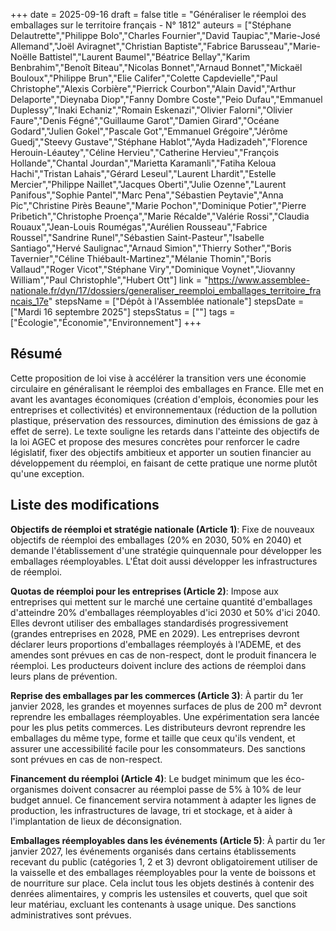 +++
date = 2025-09-16
draft = false
title = "Généraliser le réemploi des emballages sur le territoire français - N° 1812"
auteurs = ["Stéphane Delautrette","Philippe Bolo","Charles Fournier","David Taupiac","Marie-José Allemand","Joël Aviragnet","Christian Baptiste","Fabrice Barusseau","Marie-Noëlle Battistel","Laurent Baumel","Béatrice Bellay","Karim Benbrahim","Benoît Biteau","Nicolas Bonnet","Arnaud Bonnet","Mickaël Bouloux","Philippe Brun","Elie Califer","Colette Capdevielle","Paul Christophe","Alexis Corbière","Pierrick Courbon","Alain David","Arthur Delaporte","Dieynaba Diop","Fanny Dombre Coste","Peio Dufau","Emmanuel Duplessy","Inaki Echaniz","Romain Eskenazi","Olivier Falorni","Olivier Faure","Denis Fégné","Guillaume Garot","Damien Girard","Océane Godard","Julien Gokel","Pascale Got","Emmanuel Grégoire","Jérôme Guedj","Steevy Gustave","Stéphane Hablot","Ayda Hadizadeh","Florence Herouin-Léautey","Céline Hervieu","Catherine Hervieu","François Hollande","Chantal Jourdan","Marietta Karamanli","Fatiha Keloua Hachi","Tristan Lahais","Gérard Leseul","Laurent Lhardit","Estelle Mercier","Philippe Naillet","Jacques Oberti","Julie Ozenne","Laurent Panifous","Sophie Pantel","Marc Pena","Sébastien Peytavie","Anna Pic","Christine Pirès Beaune","Marie Pochon","Dominique Potier","Pierre Pribetich","Christophe Proença","Marie Récalde","Valérie Rossi","Claudia Rouaux","Jean-Louis Roumégas","Aurélien Rousseau","Fabrice Roussel","Sandrine Runel","Sébastien Saint-Pasteur","Isabelle Santiago","Hervé Saulignac","Arnaud Simion","Thierry Sother","Boris Tavernier","Céline Thiébault-Martinez","Mélanie Thomin","Boris Vallaud","Roger Vicot","Stéphane Viry","Dominique Voynet","Jiovanny William","Paul Christophle","Hubert Ott"]
link = "https://www.assemblee-nationale.fr/dyn/17/dossiers/generaliser_reemploi_emballages_territoire_francais_17e"
stepsName = ["Dépôt à l'Assemblée nationale"]
stepsDate = ["Mardi 16 septembre 2025"]
stepsStatus = [""]
tags = ["Écologie","Économie","Environnement"]
+++

## Résumé

Cette proposition de loi vise à accélérer la transition vers une économie circulaire en généralisant le réemploi des emballages en France. Elle met en avant les avantages économiques (création d'emplois, économies pour les entreprises et collectivités) et environnementaux (réduction de la pollution plastique, préservation des ressources, diminution des émissions de gaz à effet de serre). Le texte souligne les retards dans l'atteinte des objectifs de la loi AGEC et propose des mesures concrètes pour renforcer le cadre législatif, fixer des objectifs ambitieux et apporter un soutien financier au développement du réemploi, en faisant de cette pratique une norme plutôt qu'une exception.

## Liste des modifications

**Objectifs de réemploi et stratégie nationale (Article 1)**: Fixe de nouveaux objectifs de réemploi des emballages (20% en 2030, 50% en 2040) et demande l'établissement d'une stratégie quinquennale pour développer les emballages réemployables. L'État doit aussi développer les infrastructures de réemploi.

**Quotas de réemploi pour les entreprises (Article 2)**: Impose aux entreprises qui mettent sur le marché une certaine quantité d'emballages d'atteindre 20% d'emballages réemployables d'ici 2030 et 50% d'ici 2040. Elles devront utiliser des emballages standardisés progressivement (grandes entreprises en 2028, PME en 2029). Les entreprises devront déclarer leurs proportions d'emballages réemployés à l'ADEME, et des amendes sont prévues en cas de non-respect, dont le produit financera le réemploi. Les producteurs doivent inclure des actions de réemploi dans leurs plans de prévention.

**Reprise des emballages par les commerces (Article 3)**: À partir du 1er janvier 2028, les grandes et moyennes surfaces de plus de 200 m² devront reprendre les emballages réemployables. Une expérimentation sera lancée pour les plus petits commerces. Les distributeurs devront reprendre les emballages du même type, forme et taille que ceux qu'ils vendent, et assurer une accessibilité facile pour les consommateurs. Des sanctions sont prévues en cas de non-respect.

**Financement du réemploi (Article 4)**: Le budget minimum que les éco-organismes doivent consacrer au réemploi passe de 5% à 10% de leur budget annuel. Ce financement servira notamment à adapter les lignes de production, les infrastructures de lavage, tri et stockage, et à aider à l'implantation de lieux de déconsignation.

**Emballages réemployables dans les événements (Article 5)**: À partir du 1er janvier 2027, les événements organisés dans certains établissements recevant du public (catégories 1, 2 et 3) devront obligatoirement utiliser de la vaisselle et des emballages réemployables pour la vente de boissons et de nourriture sur place. Cela inclut tous les objets destinés à contenir des denrées alimentaires, y compris les ustensiles et couverts, quel que soit leur matériau, excluant les contenants à usage unique. Des sanctions administratives sont prévues.
